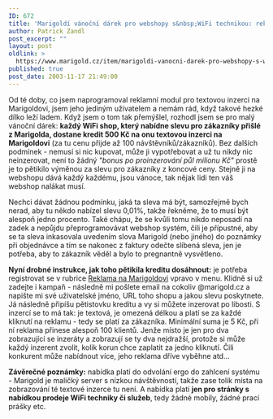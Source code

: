```yaml
---
ID: 672
title: 'Marigoldí vánoční dárek pro webshopy s&nbsp;WiFi technikou: reklamní pětistovka každému'
author: Patrick Zandl
post_excerpt: ""
layout: post
oldlink: >
  https://www.marigold.cz/item/marigoldi-vanocni-darek-pro-webshopy-s-wifi-technikou-reklamni-petistovka-kazdemu
published: true
post_date: 2003-11-17 21:49:00
---
```

<p>
Od té doby, co jsem naprogramoval reklamní modul pro textovou inzerci na Marigoldovi, jsem jeho jediným uživatelem a nemám rád, když takové hezké dílko leží ladem.&#160;Když jsem o tom tak přemýšlel, rozhodl jsem se pro malý vánoční dárek: <STRONG>každý WiFi shop, který nabídne slevu pro zákazníky přišlé z Marigolda, dostane kredit 500 Kč na onu textovou inzerci na Marigoldovi</STRONG> (za tu cenu přijde až 100 návštěvníků/zákazníků). Bez dalších podmínek - nemusí si nic kupovat, může ji vypotřebovat a už tu nikdy nic neinzerovat, není to žádný <EM>"bonus po proinzerování půl milionu Kč"</EM>&#160;prostě je to pětikilo výměnou za slevu pro zákazníky z koncové ceny. Stejně ji na webshopu dává každý každému, jsou vánoce, tak nějak lidi ten váš webshop nalákat musí.</p>

<p>
Nechci dávat žádnou podmínku, jaká ta sleva má být, samozřejmě bych nerad, aby tu někdo nabízel slevu 0,01%, takže řekněme, že to musí být alespoň jedno procento. Také chápu, že se kvůli tomu nikdo neposadí na zadek a nepůjdu přeprogramovávat webshop systém, čili je přípustné, aby se ta sleva inkasovala uvedením slova Marigold (nebo jiného) do poznámky při objednávce a tím se nakonec z faktury odečte slíbená sleva, jen je potřeba, aby to zákazník věděl a bylo to pregnantně vysvětleno. </p>

<p>
<STRONG>Nyní drobné instrukce, jak toho pětikila kreditu&#160;dosáhnout:</STRONG> je potřeba registrovat se v rubrice <A href="/reklama">Reklama na Marigoldovi</A> vpravo v menu. Klidně si už zadejte i kampaň - následně mi pošlete email na cokoliv&#160;@marigold.cz a napište mi své uživatelské jméno, URL toho shopu a jakou slevu poskytnete. Já následně připíšu pětistovku kreditu a vy si můžete inzerovat po libosti. S inzercí se to má tak: je textová, je omezená délkou a platí se za každé kliknutí na reklamu - tedy se platí za zákazníka. Minimální suma je 5 Kč, při ní reklama přinese alespoň 100 klientů. Jenže místo je jen pro dva zobrazující se inzeráty a zobrazují se ty dva nejdražší, protože si může každý inzerent zvolit, kolik korun chce zaplatit za jedno kliknutí. Čili konkurent může nabídnout více, jeho reklama dříve vyběhne atd... </p>

<p>
<STRONG>Závěrečné poznámky:</STRONG> nabídka platí do odvolání ergo do zahlcení systému - Marigold je maličký server s nízkou návštěvností, takže zase tolik místa na zobrazování té textové inzerce tu není. A nabídka platí <STRONG>jen pro stránky s nabídkou prodeje WiFi techniky či služeb</STRONG>, tedy žádné mobily, žádné prací prášky etc. </p>
